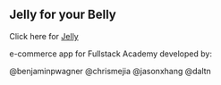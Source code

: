 ## Jelly for your Belly

Click here for [Jelly](https://jelly-belly.herokuapp.com/)

e-commerce app for Fullstack Academy developed by:

@benjaminpwagner
@chrismejia
@jasonxhang
@daltn
